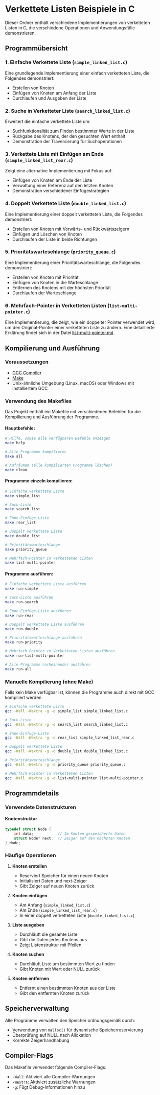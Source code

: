 # Verkettete Listen Beispiele in C

Dieser Ordner enthält verschiedene Implementierungen von verketteten Listen in C, die verschiedene Operationen und Anwendungsfälle demonstrieren.

## Programmübersicht

### 1. Einfache Verkettete Liste (`simple_linked_list.c`)
Eine grundlegende Implementierung einer einfach verketteten Liste, die Folgendes demonstriert:
- Erstellen von Knoten
- Einfügen von Knoten am Anfang der Liste
- Durchlaufen und Ausgeben der Liste

### 2. Suche in Verketteter Liste (`search_linked_list.c`)
Erweitert die einfache verkettete Liste um:
- Suchfunktionalität zum Finden bestimmter Werte in der Liste
- Rückgabe des Knotens, der den gesuchten Wert enthält
- Demonstration der Traversierung für Suchoperationen

### 3. Verkettete Liste mit Einfügen am Ende (`simple_linked_list_rear.c`)
Zeigt eine alternative Implementierung mit Fokus auf:
- Einfügen von Knoten am Ende der Liste
- Verwaltung einer Referenz auf den letzten Knoten
- Demonstration verschiedener Einfügestrategien

### 4. Doppelt Verkettete Liste (`double_linked_list.c`)
Eine Implementierung einer doppelt verketteten Liste, die Folgendes demonstriert:
- Erstellen von Knoten mit Vorwärts- und Rückwärtszeigern
- Einfügen und Löschen von Knoten
- Durchlaufen der Liste in beide Richtungen

### 5. Prioritätswarteschlange (`priority_queue.c`)
Eine Implementierung einer Prioritätswarteschlange, die Folgendes demonstriert:
- Erstellen von Knoten mit Priorität
- Einfügen von Knoten in die Warteschlange
- Entfernen des Knotens mit der höchsten Priorität
- Durchlaufen der Warteschlange

### 6. Mehrfach-Pointer in Verketteten Listen (`list-multi-pointer.c`)
Eine Implementierung, die zeigt, wie ein doppelter Pointer verwendet wird, um den Original-Pointer einer verketteten Liste zu ändern.
Eine detaillierte Erklärung findet sich in der Datei [list-multi-pointer.md](./list-multi-pointer.md).

## Kompilierung und Ausführung

### Voraussetzungen
- [GCC Compiler](https://gcc.gnu.org/)
- [Make](https://www.gnu.org/software/make/)
- Unix-ähnliche Umgebung (Linux, macOS) oder Windows mit installiertem GCC

### Verwendung des Makefiles

Das Projekt enthält ein Makefile mit verschiedenen Befehlen für die Kompilierung und Ausführung der Programme.

#### Hauptbefehle:
```bash
# Hilfe, sowie alle verfügbaren Befehle anzeigen
make help

# Alle Programme kompilieren
make all

# Aufräumen (alle kompilierten Programme löschen)
make clean

```

#### Programme einzeln kompilieren:
```bash
# Einfache verkettete Liste
make simple_list

# Such-Liste
make search_list

# Ende-Einfüge-Liste
make rear_list

# Doppelt verkettete Liste
make double_list

# Prioritätswarteschlange
make priority_queue

# Mehrfach-Pointer in Verketteten Listen
make list-multi-pointer
```

#### Programme ausführen:
```bash
# Einfache verkettete Liste ausführen
make run-simple

# Such-Liste ausführen
make run-search

# Ende-Einfüge-Liste ausführen
make run-rear

# Doppelt verkettete Liste ausführen
make run-double

# Prioritätswarteschlange ausführen
make run-priority

# Mehrfach-Pointer in Verketteten Listen ausführen
make run-list-multi-pointer

# Alle Programme nacheinander ausführen
make run-all
```

### Manuelle Kompilierung (ohne Make)
Falls kein Make verfügbar ist, können die Programme auch direkt mit GCC kompiliert werden:

```bash
# Einfache verkettete Liste
gcc -Wall -Wextra -g -o simple_list simple_linked_list.c

# Such-Liste
gcc -Wall -Wextra -g -o search_list search_linked_list.c

# Ende-Einfüge-Liste
gcc -Wall -Wextra -g -o rear_list simple_linked_list_rear.c

# Doppelt verkettete Liste
gcc -Wall -Wextra -g -o double_list double_linked_list.c

# Prioritätswarteschlange
gcc -Wall -Wextra -g -o priority_queue priority_queue.c

# Mehrfach-Pointer in Verketteten Listen
gcc -Wall -Wextra -g -o list-multi-pointer list-multi-pointer.c
```

## Programmdetails

### Verwendete Datenstrukturen

#### Knotenstruktur
```c
typedef struct Node {
    int data;           // Im Knoten gespeicherte Daten
    struct Node* next;  // Zeiger auf den nächsten Knoten
} Node;
```

### Häufige Operationen

1. **Knoten erstellen**
   - Reserviert Speicher für einen neuen Knoten
   - Initialisiert Daten und next-Zeiger
   - Gibt Zeiger auf neuen Knoten zurück

2. **Knoten einfügen**
   - Am Anfang (`simple_linked_list.c`)
   - Am Ende (`simple_linked_list_rear.c`)
   - In einer doppelt verketteten Liste (`double_linked_list.c`)

3. **Liste ausgeben**
   - Durchläuft die gesamte Liste
   - Gibt die Daten jedes Knotens aus
   - Zeigt Listenstruktur mit Pfeilen

4. **Knoten suchen**
   - Durchläuft Liste um bestimmten Wert zu finden
   - Gibt Knoten mit Wert oder NULL zurück

5. **Knoten entfernen**
   - Entfernt einen bestimmten Knoten aus der Liste
   - Gibt den entfernten Knoten zurück

## Speicherverwaltung

Alle Programme verwalten den Speicher ordnungsgemäß durch:
- Verwendung von `malloc()` für dynamische Speicherreservierung
- Überprüfung auf NULL nach Allokation
- Korrekte Zeigerhandhabung

## Compiler-Flags

Das Makefile verwendet folgende Compiler-Flags:
- `-Wall`: Aktiviert alle Compiler-Warnungen
- `-Wextra`: Aktiviert zusätzliche Warnungen
- `-g`: Fügt Debug-Informationen hinzu
